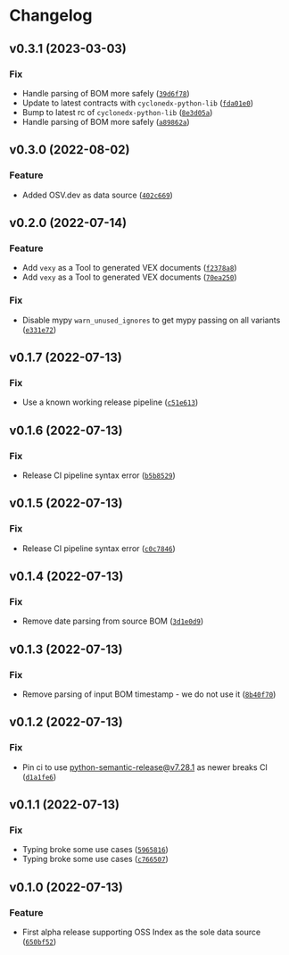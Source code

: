 # Changelog

<!--next-version-placeholder-->

## v0.3.1 (2023-03-03)
### Fix
* Handle parsing of BOM more safely ([`39d6f78`](https://github.com/madpah/vexy/commit/39d6f78fd517d4cfe53fa07214f69947762d71a0))
* Update to latest contracts with `cyclonedx-python-lib` ([`fda01e0`](https://github.com/madpah/vexy/commit/fda01e047717dc1bf952f07cddd5ad2d551e9e35))
* Bump to latest rc of `cyclonedx-python-lib` ([`8e3d05a`](https://github.com/madpah/vexy/commit/8e3d05a8cc0d1d50d317f7f1eb5dbceb6fe093f1))
* Handle parsing of BOM more safely ([`a89862a`](https://github.com/madpah/vexy/commit/a89862a039ad918f278a57b64197fa9009fa28e0))

## v0.3.0 (2022-08-02)
### Feature
* Added OSV.dev as data source ([`402c669`](https://github.com/madpah/vexy/commit/402c669ab3a07a7ca485e860635504789107a0f5))

## v0.2.0 (2022-07-14)
### Feature
* Add `vexy` as a Tool to generated VEX documents ([`f2378a8`](https://github.com/madpah/vexy/commit/f2378a820b88a6ee10036d4f771b5dd0e11925cb))
* Add `vexy` as a Tool to generated VEX documents ([`70ea250`](https://github.com/madpah/vexy/commit/70ea250609ed8bf673637483691406d6b56f9dd8))

### Fix
* Disable mypy `warn_unused_ignores` to get mypy passing on all variants ([`e331e72`](https://github.com/madpah/vexy/commit/e331e72aac0002543066151841bbbeb661d5be97))

## v0.1.7 (2022-07-13)
### Fix
* Use a known working release pipeline ([`c51e613`](https://github.com/madpah/vexy/commit/c51e6132f5a653385486eda5efa54faece7719e7))

## v0.1.6 (2022-07-13)
### Fix
* Release CI pipeline syntax error ([`b5b8529`](https://github.com/madpah/vexy/commit/b5b852955810082009a7c308f91d4a1284aa6368))

## v0.1.5 (2022-07-13)
### Fix
* Release CI pipeline syntax error ([`c0c7846`](https://github.com/madpah/vexy/commit/c0c78461c2e288825214640300917edfe24cb04f))

## v0.1.4 (2022-07-13)
### Fix
* Remove date parsing from source BOM ([`3d1e0d9`](https://github.com/madpah/vexy/commit/3d1e0d94917df6b4b32da06900c846e771720689))

## v0.1.3 (2022-07-13)
### Fix
* Remove parsing of input BOM timestamp - we do not use it ([`8b40f70`](https://github.com/madpah/vexy/commit/8b40f70487f20c4e21f72ed329330226082a31f3))

## v0.1.2 (2022-07-13)
### Fix
* Pin ci to use python-semantic-release@v7.28.1 as newer breaks CI ([`d1a1fe6`](https://github.com/madpah/vexy/commit/d1a1fe6f221fc9f557828188613c0e329a19a881))

## v0.1.1 (2022-07-13)
### Fix
* Typing broke some use cases ([`5965816`](https://github.com/madpah/vexy/commit/59658165a2789b59d93a0e3844b35b5c5fe303dd))
* Typing broke some use cases ([`c766507`](https://github.com/madpah/vexy/commit/c766507bcc5a84f61b7371ba8dd1bc51526a0a77))

## v0.1.0 (2022-07-13)
### Feature
* First alpha release supporting OSS Index as the sole data source ([`650bf52`](https://github.com/madpah/vexy/commit/650bf521675524d7869ebc1b8d0ccc0d2175aab7))